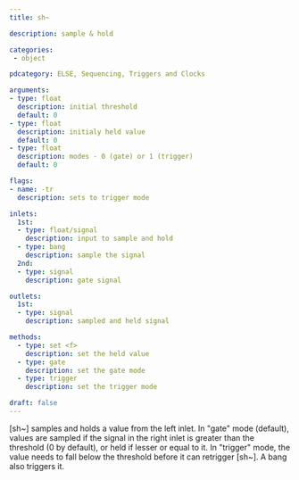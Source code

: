 ```yaml
---
title: sh~

description: sample & hold

categories:
 - object

pdcategory: ELSE, Sequencing, Triggers and Clocks

arguments:
- type: float
  description: initial threshold 
  default: 0
- type: float
  description: initialy held value
  default: 0
- type: float
  description: modes - 0 (gate) or 1 (trigger)
  default: 0

flags:
- name: -tr
  description: sets to trigger mode

inlets:
  1st:
  - type: float/signal
    description: input to sample and hold
  - type: bang
    description: sample the signal
  2nd:
  - type: signal
    description: gate signal

outlets:
  1st:
  - type: signal
    description: sampled and held signal

methods:
  - type: set <f>
    description: set the held value
  - type: gate
    description: set the gate mode
  - type: trigger
    description: set the trigger mode

draft: false
---
```


[sh~] samples and holds a value from the left inlet. In "gate" mode (default), values are sampled if the signal in the right inlet is greater than the threshold (0 by default), or held if lesser or equal to it. In "trigger" mode, the value needs to fall below the threshold before it can retrigger [sh~]. A bang also triggers it.

